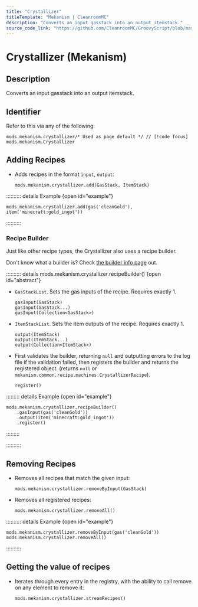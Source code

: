 ```yaml
---
title: "Crystallizer"
titleTemplate: "Mekanism | CleanroomMC"
description: "Converts an input gasstack into an output itemstack."
source_code_link: "https://github.com/CleanroomMC/GroovyScript/blob/master/src/main/java/com/cleanroommc/groovyscript/compat/mods/mekanism/Crystallizer.java"
---
```


# Crystallizer (Mekanism)

## Description

Converts an input gasstack into an output itemstack.

## Identifier

Refer to this via any of the following:

```groovy:no-line-numbers {1}
mods.mekanism.crystallizer/* Used as page default */ // [!code focus]
mods.mekanism.Crystallizer
```


## Adding Recipes

- Adds recipes in the format `input`, `output`:

    ```groovy:no-line-numbers
    mods.mekanism.crystallizer.add(GasStack, ItemStack)
    ```

:::::::::: details Example {open id="example"}
```groovy:no-line-numbers
mods.mekanism.crystallizer.add(gas('cleanGold'), item('minecraft:gold_ingot'))
```

::::::::::

### Recipe Builder

Just like other recipe types, the Crystallizer also uses a recipe builder.

Don't know what a builder is? Check [the builder info page](../../groovy/builder.md) out.

:::::::::: details mods.mekanism.crystallizer.recipeBuilder() {open id="abstract"}
- `GasStackList`. Sets the gas inputs of the recipe. Requires exactly 1.

    ```groovy:no-line-numbers
    gasInput(GasStack)
    gasInput(GasStack...)
    gasInput(Collection<GasStack>)
    ```

- `ItemStackList`. Sets the item outputs of the recipe. Requires exactly 1.

    ```groovy:no-line-numbers
    output(ItemStack)
    output(ItemStack...)
    output(Collection<ItemStack>)
    ```

- First validates the builder, returning `null` and outputting errors to the log file if the validation failed, then registers the builder and returns the registered object. (returns `null` or `mekanism.common.recipe.machines.CrystallizerRecipe`).

    ```groovy:no-line-numbers
    register()
    ```

::::::::: details Example {open id="example"}
```groovy:no-line-numbers
mods.mekanism.crystallizer.recipeBuilder()
    .gasInput(gas('cleanGold'))
    .output(item('minecraft:gold_ingot'))
    .register()
```

:::::::::

::::::::::

## Removing Recipes

- Removes all recipes that match the given input:

    ```groovy:no-line-numbers
    mods.mekanism.crystallizer.removeByInput(GasStack)
    ```

- Removes all registered recipes:

    ```groovy:no-line-numbers
    mods.mekanism.crystallizer.removeAll()
    ```

:::::::::: details Example {open id="example"}
```groovy:no-line-numbers
mods.mekanism.crystallizer.removeByInput(gas('cleanGold'))
mods.mekanism.crystallizer.removeAll()
```

::::::::::

## Getting the value of recipes

- Iterates through every entry in the registry, with the ability to call remove on any element to remove it:

    ```groovy:no-line-numbers
    mods.mekanism.crystallizer.streamRecipes()
    ```
